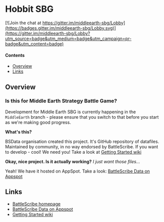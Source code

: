 Hobbit SBG
================

[![Join the chat at https://gitter.im/middleearth-sbg/Lobby](https://badges.gitter.im/middleearth-sbg/Lobby.svg)](https://gitter.im/middleearth-sbg/Lobby?utm_source=badge&utm_medium=badge&utm_campaign=pr-badge&utm_content=badge)

#### Contents ####

* [Overview][]
* [Links][]

## Overview ##
[Overview]: #overview

### Is this for Middle Earth Strategy Battle Game? ###

Development for Middle Earth SBG is currently happening in the `MiddleEarth`
branch - please ensure that you switch to that before you start as we're making
good progress.

__What's this?__

BSData organisation created this project. It's GitHub repository of datafiles.
Maintained by community, in no way endorsed by BattleScribe. If you want
to develop - cool! We need you! Take a look at [Getting Started wiki][]

__Okay, nice project. Is it actually working?__ _I just want those files..._

Yeah! We have it hosted on AppSpot. Take a look: [BattleScribe Data on Appspot][]


## Links ##
[Links]: #links

* [BattleScribe homepage][]
* [BattleScribe Data on Appspot][]
* [Getting Started wiki][]


[BattleScribe homepage]: http://www.battlescribe.net/
[BattleScribe Data on Appspot]: http://battlescribedata.appspot.com/#/repos
[Getting Started wiki]: https://github.com/BSData/bsdata/wiki/Home#getting-started

